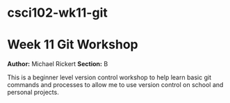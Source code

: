 # csci102-wk11-git
# Week 11 Git Workshop
**Author:** Michael Rickert
**Section:** B

This is a beginner level version control workshop to help learn basic git
commands and processes to allow me to use version control on school and personal projects.
